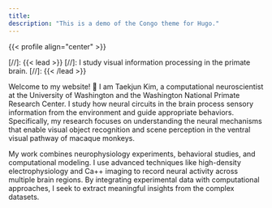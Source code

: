 ```yaml
---
title: 
description: "This is a demo of the Congo theme for Hugo."
---
```


{{< profile align="center" >}}

[//]: {{< lead >}}
[//]: I study visual information processing in the primate brain. 
[//]: {{< /lead >}}

Welcome to my website! 🎉 I am Taekjun Kim, a computational neuroscientist at the University of Washington and the Washington National Primate Research Center. I study how neural circuits in the brain process sensory information from the environment and guide appropriate behaviors. Specifically, my research focuses on understanding the neural mechanisms that enable visual object recognition and scene perception in the ventral visual pathway of macaque monkeys.

My work combines neurophysiology experiments, behavioral studies, and computational modeling. I use advanced techniques like high-density electrophysiology and Ca++ imaging to record neural activity across multiple brain regions. By integrating experimental data with computational approaches, I seek to extract meaningful insights from the complex datasets. 

